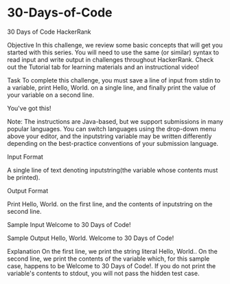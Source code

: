 # 30-Days-of-Code
30 Days of Code HackerRank

Objective
In this challenge, we review some basic concepts that will get you started with this series. You will need to use the same (or similar) syntax to read input and write output in challenges throughout HackerRank. Check out the Tutorial tab for learning materials and an instructional video!

Task
To complete this challenge, you must save a line of input from stdin to a variable, print Hello, World. on a single line, and finally print the value of your variable on a second line.

You've got this!

Note: The instructions are Java-based, but we support submissions in many popular languages. You can switch languages using the drop-down menu above your editor, and the inputstring variable may be written differently depending on the best-practice conventions of your submission language.

Input Format

A single line of text denoting inputstring(the variable whose contents must be printed).

Output Format

Print Hello, World. on the first line, and the contents of inputstring on the second line.

Sample Input
Welcome to 30 Days of Code!

Sample Output
Hello, World. 
Welcome to 30 Days of Code!

Explanation
On the first line, we print the string literal Hello, World.. On the second line, we print the contents of the  variable which, for this sample case, happens to be Welcome to 30 Days of Code!. If you do not print the variable's contents to stdout, you will not pass the hidden test case.
